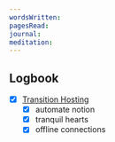 ```yaml
---
wordsWritten: 
pagesRead: 
journal: 
meditation:
---
```



## Logbook
- [x] [Transition Hosting](things:///show?id=Vr4whpj1rZj21Jxx8qq6aW)
	- [x] automate notion
	- [x] tranquil hearts
	- [x] offline connections
